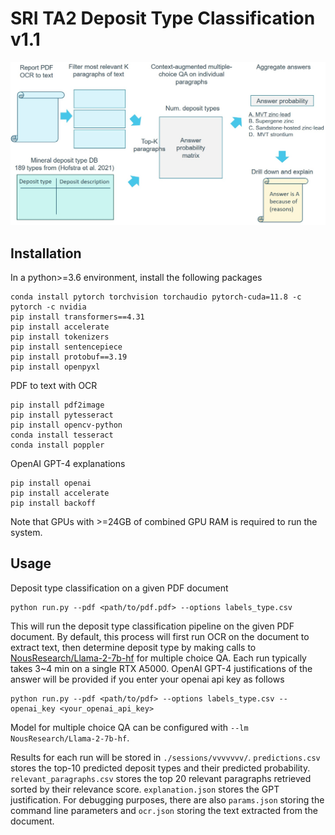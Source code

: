 # SRI TA2 Deposit Type Classification v1.1 

![System Diagram](doc/overview.jpg)

## Installation

In a python>=3.6 environment, install the following packages

```
conda install pytorch torchvision torchaudio pytorch-cuda=11.8 -c pytorch -c nvidia
pip install transformers==4.31
pip install accelerate
pip install tokenizers
pip install sentencepiece
pip install protobuf==3.19
pip install openpyxl
```

PDF to text with OCR
```
pip install pdf2image
pip install pytesseract
pip install opencv-python
conda install tesseract
conda install poppler
```

OpenAI GPT-4 explanations
```
pip install openai
pip install accelerate
pip install backoff
```

Note that GPUs with >=24GB of combined GPU RAM is required to run the system.

## Usage
Deposit type classification on a given PDF document
```
python run.py --pdf <path/to/pdf.pdf> --options labels_type.csv
```
This will run the deposit type classification pipeline on the given PDF document. By default, this process will first run OCR on the document to extract text, then determine deposit type by making calls to [NousResearch/Llama-2-7b-hf](https://huggingface.co/NousResearch/Llama-2-7b-hf) for multiple choice QA. Each run typically takes 3~4 min on a single RTX A5000. OpenAI GPT-4 justifications of the answer will be provided if you enter your openai api key as follows
```
python run.py --pdf <path/to/pdf> --options labels_type.csv --openai_key <your_openai_api_key>
```
Model for multiple choice QA can be configured with `--lm NousResearch/Llama-2-7b-hf`. 

Results for each run will be stored in `./sessions/vvvvvvv/`. `predictions.csv` stores the top-10 predicted deposit types and their predicted probability. `relevant_paragraphs.csv` stores the top 20 relevant paragraphs retrieved sorted by their relevance score. `explanation.json` stores the GPT justification. For debugging purposes, there are also `params.json` storing the command line parameters and `ocr.json` storing the text extracted from the document.



